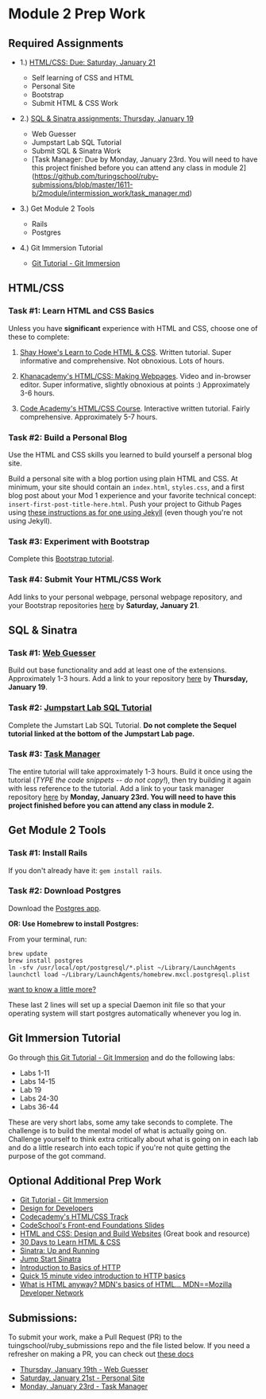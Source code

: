 # Module 2 Prep Work

## Required Assignments

* 1.) [HTML/CSS: Due: Saturday, January 21](https://github.com/turingschool/ruby-submissions/blob/master/1611-b/2module/intermission_work/personal_site_html_css.md)
    * Self learning of CSS and HTML
    * Personal Site
    * Bootstrap
    * Submit HTML & CSS Work

* 2.) [SQL & Sinatra assignments: Thursday, January 19](https://github.com/turingschool/ruby-submissions/blob/master/1611-b/2module/intermission_work/web_guesser.md) 
    * Web Guesser
    * Jumpstart Lab SQL Tutorial
    * Submit SQL & Sinatra Work
    * [Task Manager: Due by Monday, January 23rd. You will need to have this project finished before you can attend any class in module 2] (https://github.com/turingschool/ruby-submissions/blob/master/1611-b/2module/intermission_work/task_manager.md) 
* 3.) Get Module 2 Tools
    * Rails
    * Postgres
* 4.) Git Immersion Tutorial
    * [Git Tutorial - Git Immersion](http://gitimmersion.com/)

## HTML/CSS

### Task #1: Learn HTML and CSS Basics

  Unless you have **significant** experience with HTML and CSS, choose one of these to complete:

  1) [Shay Howe's Learn to Code HTML & CSS](http://learn.shayhowe.com/html-css/). Written tutorial. Super informative and comprehensive. Not obnoxious. Lots of hours.

  2) [Khanacademy's HTML/CSS: Making Webpages](https://www.khanacademy.org/computing/computer-programming/html-css). Video and in-browser editor. Super informative, slightly obnoxious at points :) Approximately 3-6 hours.

  3) [Code Academy's HTML/CSS Course](https://www.codecademy.com/learn/web). Interactive written tutorial. Fairly comprehensive. Approximately 5-7 hours.

### Task #2: Build a Personal Blog

  Use the HTML and CSS skills you learned to build yourself a personal blog site.

  Build a personal site with a blog portion using plain HTML and CSS. At minimum, your site should contain an `index.html`, `styles.css`, and a first blog post about your Mod 1 experience and your favorite technical concept: `insert-first-post-title-here.html`. Push your project to Github Pages using [these instructions as for one using Jekyll](https://github.com/turingschool/lesson_plans/blob/master/electives/jekyll-blog-github-pages/pushing-project-to-gh-pages.markdown) (even though you're not using Jekyll).

### Task #3: Experiment with Bootstrap

  Complete this [Bootstrap tutorial](https://github.com/s-espinosa/bootstrap_tutorial).


### Task #4: Submit Your HTML/CSS Work

  Add links to your personal webpage, personal webpage repository, and your Bootstrap repositories [here](https://github.com/turingschool/ruby-submissions/blob/master/1611-b/2module/intermission_work/personal_site_html_css.md) by **Saturday, January 21**.

## SQL & Sinatra

### Task #1: [Web Guesser](http://tutorials.jumpstartlab.com/projects/web_guesser.html)

  Build out base functionality and add at least one of the extensions. Approximately 1-3 hours. Add a link to your repository [here](https://github.com/turingschool/ruby-submissions/blob/master/1611-b/2module/intermission_work/web_guesser.md) by **Thursday, January 19**.

### Task #2: [Jumpstart Lab SQL Tutorial](http://tutorials.jumpstartlab.com/topics/sql/fundamental_sql.html)

  Complete the Jumstart Lab SQL Tutorial. **Do not complete the Sequel tutorial linked at the bottom of the Jumpstart Lab page.**

### Task #3: [Task Manager](https://github.com/s-espinosa/task_manager_redux)

  The entire tutorial will take approximately 1-3 hours. Build it once using the tutorial (*TYPE the code snippets -- do not copy!*), then try building it again with less reference to the tutorial. Add a link to your task manager repository [here](https://github.com/turingschool/ruby-submissions/blob/master/1611-b/2module/intermission_work/task_manager.md) by **Monday, January 23rd. __You will need to have this project finished before you can attend any class in module 2__.**

## Get Module 2 Tools

### Task #1: Install Rails

  If you don't already have it: `gem install rails`.

### Task #2: Download Postgres

  Download the [Postgres app](http://postgresapp.com/).

  __OR: Use Homebrew to install Postgres:__

  From your terminal, run:

  ```
  brew update
  brew install postgres
  ln -sfv /usr/local/opt/postgresql/*.plist ~/Library/LaunchAgents
  launchctl load ~/Library/LaunchAgents/homebrew.mxcl.postgresql.plist
  ```
  [want to know a little more?](http://www.fyquah.me/setup-postgresql-on-os-x)

  These last 2 lines will set up a special Daemon init file so that your operating
  system will start postgres automatically whenever you log in.

## Git Immersion Tutorial

Go through [this Git Tutorial - Git Immersion](http://gitimmersion.com/) and do the following labs:

* Labs 1-11
* Labs 14-15
* Lab 19
* Labs 24-30
* Labs 36-44

These are very short labs, some amy take seconds to complete. The challenge is to build the mental model of what is actually going on. Challenge yourself to think extra critically about what is going on in each lab and do a little research into each topic if you're not quite getting the purpose of the got command.

## Optional Additional Prep Work

* [Git Tutorial - Git Immersion](http://gitimmersion.com/)
* [Design for Developers](http://webdesign.tutsplus.com/series/design-school-for-developers--webdesign-13793)
* [Codecademy's HTML/CSS Track](http://www.codecademy.com/en/tracks/web)
* [CodeSchool's Front-end Foundations Slides](http://courseware.codeschool.com/front-end-foundations/Front-end-Foundations.pdf)
* [HTML and CSS: Design and Build Websites](http://www.amazon.com/HTML-CSS-Design-Build-Websites/dp/1118008189) (Great book and resource)
* [30 Days to Learn HTML & CSS](http://webdesign.tutsplus.com/courses/30-days-to-learn-html-css)
* [Sinatra: Up and Running](http://www.amazon.com/Sinatra-Up-Running-Alan-Harris/dp/1449304230/ref=sr_1_2?ie=UTF8&qid=1422133158&sr=8-2&keywords=sinatra+application)
* [Jump Start Sinatra](http://www.amazon.com/Jump-Start-Sinatra-Darren-Jones/dp/0987332147/ref=sr_1_1?ie=UTF8&qid=1422133181&sr=8-1&keywords=jumpstart+sinatra)
* [Introduction to Basics of HTTP](https://www3.ntu.edu.sg/home/ehchua/programming/webprogramming/HTTP_Basics.html)
* [Quick 15 minute video introduction to HTTP basics](https://www.youtube.com/watch?v=18XDokfwIDo)
* [What is HTML anyway? MDN's basics of HTML...  MDN==Mozilla Developer Network](https://developer.mozilla.org/en-US/Learn/Getting_started_with_the_web/HTML_basics)

## Submissions:

To submit your work, make a Pull Request (PR) to the tuingschool/ruby_submissions repo and the file listed below. If you need a refresher on making a PR, you can check out [these docs](https://help.github.com/articles/creating-a-pull-request/)

* [Thursday, January 19th - Web Guesser](https://github.com/turingschool/ruby-submissions/blob/master/1611-b/2module/intermission_work/web_guesser.md)
* [Saturday, January 21st - Personal Site](https://github.com/turingschool/ruby-submissions/blob/master/1611-b/2module/intermission_work/personal_site_html_css.md)
* [Monday, January 23rd - Task Manager](https://github.com/turingschool/ruby-submissions/blob/master/1611-b/2module/intermission_work/task_manager.md)
